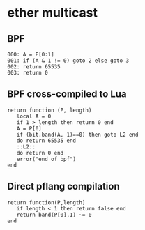 # ether multicast


## BPF

```
000: A = P[0:1]
001: if (A & 1 != 0) goto 2 else goto 3
002: return 65535
003: return 0
```


## BPF cross-compiled to Lua

```
return function (P, length)
   local A = 0
   if 1 > length then return 0 end
   A = P[0]
   if (bit.band(A, 1)==0) then goto L2 end
   do return 65535 end
   ::L2::
   do return 0 end
   error("end of bpf")
end
```


## Direct pflang compilation

```
return function(P,length)
   if length < 1 then return false end
   return band(P[0],1) ~= 0
end

```

